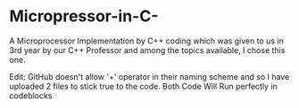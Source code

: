# Micropressor-in-C-
A Microprocessor Implementation by C++ coding which was given to us in 3rd year by our C++ Professor and among the topics available, I chose this one.

Edit: GitHub doesn't allow '+' operator in their naming scheme and so I have uploaded 2 files to stick true to the code. Both Code Will Run perfectly in codeblocks
